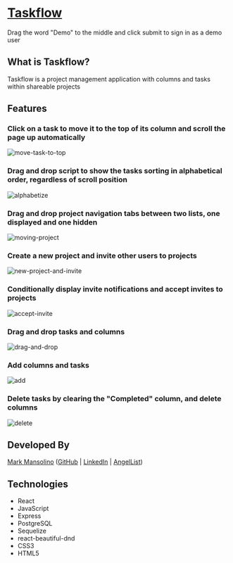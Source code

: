 # [Taskflow](https://taskflow.herokuapp.com)

Drag the word "Demo" to the middle and click submit to sign in as a demo user

## What is Taskflow?

Taskflow is a project management application with columns and tasks within shareable projects

## Features

### Click on a task to move it to the top of its column and scroll the page up automatically

![move-task-to-top](https://media.giphy.com/media/UqTCnramz1VKXryqDP/giphy.gif)

### Drag and drop script to show the tasks sorting in alphabetical order, regardless of scroll position

![alphabetize](https://media.giphy.com/media/RlTyMUfN8nz1SQjIXn/giphy.gif)

### Drag and drop project navigation tabs between two lists, one displayed and one hidden

![moving-project](https://media.giphy.com/media/XejWce8zMcOEu8VYKO/giphy.gif)

### Create a new project and invite other users to projects

![new-project-and-invite](https://media.giphy.com/media/SwD1o3zFBtcZ0HJ1JJ/giphy.gif)

### Conditionally display invite notifications and accept invites to projects

![accept-invite](https://media.giphy.com/media/mFTOKfZYMFIanKW6ic/giphy.gif)

### Drag and drop tasks and columns

![drag-and-drop](https://media.giphy.com/media/XZaBCOeEPbrtfgaIPX/giphy.gif)

### Add columns and tasks

![add](https://media.giphy.com/media/UsGVXuRyf6ytv54CM6/giphy.gif)

### Delete tasks by clearing the "Completed" column, and delete columns

![delete](https://media.giphy.com/media/H2sTP0lPnkhze8YGry/giphy.gif)

## Developed By

[Mark Mansolino](https://markjm610.github.io/) ([GitHub](https://github.com/markjm610) | [LinkedIn](https://www.linkedin.com/in/markmansolino/) | [AngelList](https://angel.co/u/mark-mansolino))

## Technologies

- React
- JavaScript
- Express
- PostgreSQL
- Sequelize
- react-beautiful-dnd
- CSS3
- HTML5
